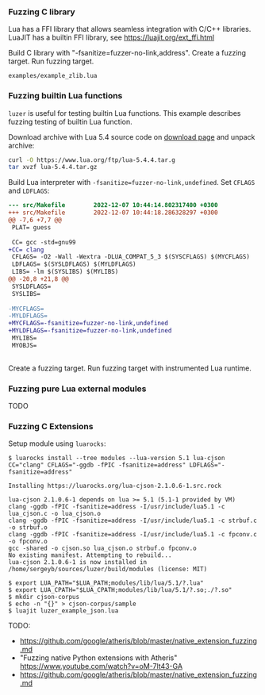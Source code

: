 ### Fuzzing C library

Lua has a FFI library that allows seamless integration with C/C++ libraries.
LuaJIT has a builtin FFI library, see https://luajit.org/ext_ffi.html

Build C library with "-fsanitize=fuzzer-no-link,address".
Create a fuzzing target.
Run fuzzing target.

`examples/example_zlib.lua`

### Fuzzing builtin Lua functions

`luzer` is useful for testing builtin Lua functions. This example describes
fuzzing testing of builtin Lua function.

Download archive with Lua 5.4 source code on [download
page](https://www.lua.org/download.html) and unpack archive:

```sh
curl -O https://www.lua.org/ftp/lua-5.4.4.tar.g
tar xvzf lua-5.4.4.tar.gz
```

Build Lua interpreter with `-fsanitize=fuzzer-no-link,undefined`.
Set `CFLAGS` and `LDFLAGS`:

```diff
--- src/Makefile        2022-12-07 10:44:14.802317400 +0300
+++ src/Makefile        2022-12-07 10:44:18.286328297 +0300
@@ -7,6 +7,7 @@
 PLAT= guess
 
 CC= gcc -std=gnu99
+CC= clang
 CFLAGS= -O2 -Wall -Wextra -DLUA_COMPAT_5_3 $(SYSCFLAGS) $(MYCFLAGS)
 LDFLAGS= $(SYSLDFLAGS) $(MYLDFLAGS)
 LIBS= -lm $(SYSLIBS) $(MYLIBS)
@@ -20,8 +21,8 @@
 SYSLDFLAGS=
 SYSLIBS=
 
-MYCFLAGS=
-MYLDFLAGS=
+MYCFLAGS=-fsanitize=fuzzer-no-link,undefined
+MYLDFLAGS=-fsanitize=fuzzer-no-link,undefined
 MYLIBS=
 MYOBJS=
 
```

Create a fuzzing target.
Run fuzzing target with instrumented Lua runtime.

### Fuzzing pure Lua external modules

TODO

### Fuzzing C Extensions

Setup module using `luarocks`:

```
$ luarocks install --tree modules --lua-version 5.1 lua-cjson CC="clang" CFLAGS="-ggdb -fPIC -fsanitize=address" LDFLAGS="-fsanitize=address"

Installing https://luarocks.org/lua-cjson-2.1.0.6-1.src.rock

lua-cjson 2.1.0.6-1 depends on lua >= 5.1 (5.1-1 provided by VM)
clang -ggdb -fPIC -fsanitize=address -I/usr/include/lua5.1 -c lua_cjson.c -o lua_cjson.o
clang -ggdb -fPIC -fsanitize=address -I/usr/include/lua5.1 -c strbuf.c -o strbuf.o
clang -ggdb -fPIC -fsanitize=address -I/usr/include/lua5.1 -c fpconv.c -o fpconv.o
gcc -shared -o cjson.so lua_cjson.o strbuf.o fpconv.o
No existing manifest. Attempting to rebuild...
lua-cjson 2.1.0.6-1 is now installed in /home/sergeyb/sources/luzer/build/modules (license: MIT)
```

```
$ export LUA_PATH="$LUA_PATH;modules/lib/lua/5.1/?.lua"
$ export LUA_CPATH="$LUA_CPATH;modules/lib/lua/5.1/?.so;./?.so"
$ mkdir cjson-corpus
$ echo -n "{}" > cjson-corpus/sample
$ luajit luzer_example_json.lua
```

TODO:

- https://github.com/google/atheris/blob/master/native_extension_fuzzing.md
- "Fuzzing native Python extensions with Atheris" https://www.youtube.com/watch?v=oM-7lt43-GA
- https://github.com/google/atheris/blob/master/native_extension_fuzzing.md
